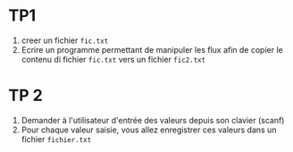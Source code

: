 # TP1
1. creer un fichier `fic.txt`
2. Ecrire un programme permettant de manipuler les flux afin de copier le contenu di fichier `fic.txt` vers un fichier `fic2.txt`

# TP 2 
1. Demander à l'utilisateur d'entrée des valeurs depuis son clavier (scanf)
2. Pour chaque valeur saisie, vous allez enregistrer ces valeurs dans un fichier `fichier.txt`
